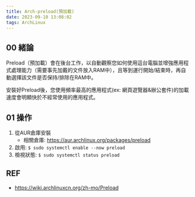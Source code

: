 ```yaml
---
title: Arch-preload(預加載)
date: 2023-09-10 13:08:02
tags: ArchLinux
---
```


## 00 緒論
Preload（預加載）會在後台工作，以自動觀察您如何使用這台電腦並增強應用程式處理能力（需要事先加戴的文件放入RAM中），且等到運行開始/結束時，再自動選擇該文件是否保持/排除在RAM中。

安裝好Preload後，您使用頻率最高的應用程式(ex: 網頁遊覽器&辦公套件)的加載速度會明顯快於不經常使用的應用程式。

<!--more-->

## 01 操作
1. 從AUR倉庫安裝
   * 相關倉庫: https://aur.archlinux.org/packages/preload
2. 啟用: `$ sudo systemctl enable --now preload`
3. 檢視狀態: `$ sudo systemctl status preload`

## REF
- https://wiki.archlinuxcn.org/zh-mo/Preload
